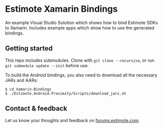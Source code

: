 # Estimote Xamarin Bindings

An example Visual Studio Solution which shows how to bind Estimote SDKs to Xamarin. Includes example apps which show how to use the generated bindings.

## Getting started

This repo includes submodules. Clone with `git clone --recursive`, or run `git submodule update --init` before use.

To build the Android bindings, you also need to download all the necessary JARs and AARs:

```
$ cd Xamarin-Bindings
$ ./Estimote.Android.Proximity/Scripts/download_jars.sh
```

## Contact & feedback

Let us know your thoughts and feedback on [forums.estimote.com][forums].

[forums]: https://forums.estimote.com
